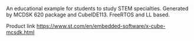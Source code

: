 An educational example for students to study STEM specialties. 
Generated by MCDSK 620 package and CubeIDE113.
FreeRTOS and LL based.

Product link https://www.st.com/en/embedded-software/x-cube-mcsdk.html